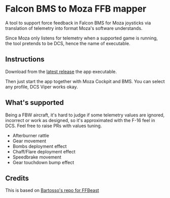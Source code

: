 # Falcon BMS to Moza FFB mapper

A tool to support force feedback in Falcon BMS for Moza joysticks via translation of telemetry into format Moza's
software understands.

Since Moza only listens for telemetry when a supported game is running, the tool pretends to be DCS, hence the name of
executable.

## Instructions

Download from the [latest release](https://github.com/Picroc/falcon-bms-to-moza-ffb/releases) the app executable.

Then just start the app together with Moza Cockpit and BMS. You can select any profile, DCS Viper works okay.

## What's supported

Being a FBW aircraft, it's hard to judge if some telemetry values are ignored, incorrect or work as designed, so it's
approximated with the F-16 feel in DCS. Feel free to raise PRs with values tuning.

- Afterburner rattle
- Gear movement
- Bombs deployment effect
- Chaff/Flare deployment effect
- Speedbrake movement
- Gear touchdown bump effect

## Credits

This is based on [Bartosso's repo for FFBeast](https://github.com/Bartosso/bms-to-ffbeast)